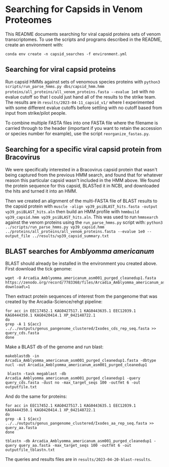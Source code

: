 # Searching for Capsids in Venom Proteomes

This README documents searching for viral capsid proteins sets of venom transcriptomes. To use the scripts and programs described in the README, create an environment with:
```
conda env create -n capsid_searches -f environment.yml
```

## Searching for viral capsid proteins
Run capsid HMMs against sets of venomous species proteins with `python3 scripts/run_parse_hmms.py dbs/capsid_hmm.hmm proteins/all_proteins/all_venom_proteins.fasta --evalue 1e0` with no evalue cutoff so that I could just hand all of the results to the strike team. The results are in `results/2023-04-11_capsid_v1/` where I experimented with some different evalue cutoffs before settling with no cutoff based from input from strike/pilot people.

To combine multiple FASTA files into one FASTA file where the filename is carried through to the header (important if you want to retain the accession or species number for example), use the script `reorganize_fastas.py`.

## Searching for a specific viral capsid protein from Bracovirus
We were specifically interested in a Bracovirus capsid protein that wasn't being captured from the previous HMM search, and found that for whatever reason this particular capsid wasn't included in the HMM above. We found the protein sequence for this capsid, BLASTed it in NCBI, and downloaded the hits and turned it into an HMM.

Then we created an alignment of the multi-FASTA file of BLAST results to the capsid protein with `muscle -align vp39_psiBLAST_hits.fasta -output vp39_psiBLAST_hits.aln` then build an HMM profile with `hmmbuild vp39_capsid.hmm vp39_psiBLAST_hits.aln`. This was used to run `hmmsearch` against the venom proteins using the `run_parse_hmms.py` script with: `python3 ../scripts/run_parse_hmms.py vp39_capsid.hmm ../proteins/all_proteins/all_venom_proteins.fasta --evalue 1e0 --output_file ../results/vp39_capsid_summary.txt`

## BLAST searches for _Amblyomma americanum_
BLAST should already be installed in the environment you created above. First download the tick genome:
```
wget -O Arcadia_Amblyomma_americanum_asm001_purged_cleanedup1.fasta https://zenodo.org/record/7783368/files/Arcadia_Amblyomma_americanum_asm001_purged_cleanedup1.fasta\?download\=1
```

Then extract protein sequences of interest from the pangenome that was created by the Arcadia-Science/rehgt pipeline:
```
for acc in EEC17452.1 KAG0427517.1 KAG0443635.1 EEC12039.1 KAG0444350.1 KAG0420414.1 XP_042148722.1
do
grep -A 1 ${acc} ../../outputs/genus_pangenome_clustered/Ixodes_cds_rep_seq.fasta >> query_cds.fasta
done
```

Make a BLAST db of the genome and run blast:
```
makeblastdb -in Arcadia_Amblyomma_americanum_asm001_purged_cleanedup1.fasta -dbtype nucl -out Arcadia_Amblyomma_americanum_asm001_purged_cleanedup1

 blastn -task megablast -db Arcadia_Amblyomma_americanum_asm001_purged_cleanedup1 -query query_cds.fasta -dust no -max_target_seqs 100 -outfmt 6 -out outputfile.txt
```

And do the same for proteins:
```
for acc in EEC17452.1 KAG0427517.1 KAG0443635.1 EEC12039.1 KAG0444350.1 KAG0420414.1 XP_042148722.1
do
grep -A 1 ${acc} ../../outputs/genus_pangenome_clustered/Ixodes_aa_rep_seq.fasta >> query_aa.fasta
done

tblastn -db Arcadia_Amblyomma_americanum_asm001_purged_cleanedup1 -query query_aa.fasta -max_target_seqs 100 -outfmt 6 -out outputfile_tblastn.txt
```

The queries and results files are in `results/2023-04-20-blast-results`. 
